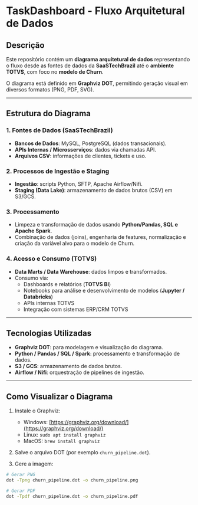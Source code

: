 # TaskDashboard - Fluxo Arquitetural de Dados

## Descrição

Este repositório contém um **diagrama arquitetural de dados** representando o fluxo desde as fontes de dados da **SaaSTechBrazil** até o **ambiente TOTVS**, com foco no **modelo de Churn**.  

O diagrama está definido em **Graphviz DOT**, permitindo geração visual em diversos formatos (PNG, PDF, SVG).

---

## Estrutura do Diagrama

### 1. Fontes de Dados (SaaSTechBrazil)
- **Bancos de Dados**: MySQL, PostgreSQL (dados transacionais).  
- **APIs Internas / Microsserviços**: dados via chamadas API.  
- **Arquivos CSV**: informações de clientes, tickets e uso.

### 2. Processos de Ingestão e Staging
- **Ingestão**: scripts Python, SFTP, Apache Airflow/Nifi.  
- **Staging (Data Lake)**: armazenamento de dados brutos (CSV) em S3/GCS.

### 3. Processamento
- Limpeza e transformação de dados usando **Python/Pandas, SQL e Apache Spark**.  
- Combinação de dados (joins), engenharia de features, normalização e criação da variável alvo para o modelo de Churn.

### 4. Acesso e Consumo (TOTVS)
- **Data Marts / Data Warehouse**: dados limpos e transformados.  
- Consumo via:
  - Dashboards e relatórios (**TOTVS BI**)  
  - Notebooks para análise e desenvolvimento de modelos (**Jupyter / Databricks**)  
  - APIs internas TOTVS  
  - Integração com sistemas ERP/CRM TOTVS  

---

## Tecnologias Utilizadas
- **Graphviz DOT**: para modelagem e visualização do diagrama.  
- **Python / Pandas / SQL / Spark**: processamento e transformação de dados.  
- **S3 / GCS**: armazenamento de dados brutos.  
- **Airflow / Nifi**: orquestração de pipelines de ingestão.

---

## Como Visualizar o Diagrama

1. Instale o Graphviz:  
   - Windows: [https://graphviz.org/download/](https://graphviz.org/download/)  
   - Linux: `sudo apt install graphviz`  
   - MacOS: `brew install graphviz`

2. Salve o arquivo DOT (por exemplo `churn_pipeline.dot`).  

3. Gere a imagem:

```bash
# Gerar PNG
dot -Tpng churn_pipeline.dot -o churn_pipeline.png

# Gerar PDF
dot -Tpdf churn_pipeline.dot -o churn_pipeline.pdf
